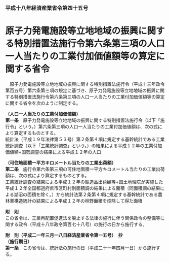 ### 平成十八年経済産業省令第四十五号  
# 原子力発電施設等立地地域の振興に関する特別措置法施行令第六条第三項の人口一人当たりの工業付加価値額等の算定に関する省令  
　原子力発電施設等立地地域の振興に関する特別措置法施行令（平成十三年政令第百五号）第六条第三項の規定に基づき、原子力発電施設等立地地域の振興に関する特別措置法施行令第六条第三項の人口一人当たりの工業付加価値額等の算定に関する省令を次のように制定する。  
  
**（人口一人当たりの工業付加価値額）**  
**第一条**　原子力発電施設等立地地域の振興に関する特別措置法施行令（以下「施行令」という。）第六条第三項の人口一人当たりの工業付加価値額は、次の式により算定するものとする。  
統計法（平成１９年法律第５３号）第２条第４項に規定する基幹統計である工業統計調査（以下「工業統計調査」という。）の結果による平成１２年の工業付加価値額÷国勢調査の結果による平成１２年の人口  
  
**（可住地面積一平方キロメートル当たりの工業出荷額）**  
**第二条**　施行令第六条第三項の可住地面積一平方キロメートル当たりの工業出荷額は、次の式により算定するものとする。  
工業統計調査の結果による平成１２年の製造品出荷額等÷国土地理院が実施した平成１２年全国都道府県市区町村別面積調の結果による面積（同面積調の結果による湖沼の面積を除く。）から統計法第２条第４項に規定する基幹統計である農林業構造統計の結果による平成１２年の林野面積を控除して得た面積  
  
**附　則**  
この省令は、工業再配置促進法を廃止する法律の施行に伴う関係政令の整備等に関する政令（平成十八年政令第百七十八号）の施行の日から施行する。  
  
**附　則（平成二一年三月一八日経済産業省令第一五号）　抄**  
**（施行期日）**  
**第一条**　この省令は、統計法の施行の日（平成二十一年四月一日）から施行する。  
  
